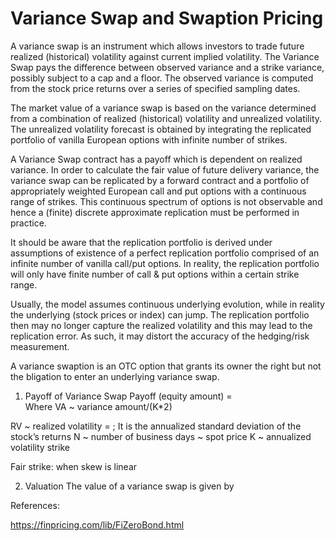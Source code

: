 # Variance Swap and Swaption Pricing

A variance swap is an instrument which allows investors to trade future realized (historical) volatility against current implied volatility. The Variance Swap pays the difference between observed variance and a strike variance, possibly subject to a cap and a floor. The observed variance is computed from the stock price returns over a series of specified sampling dates.

The market value of a variance swap is based on the variance determined from a combination of realized (historical) volatility and unrealized volatility. The unrealized volatility forecast is obtained by integrating the replicated portfolio of vanilla European options with infinite number of strikes. 

A Variance Swap contract has a payoff which is dependent on realized variance. In order to calculate the fair value of future delivery variance, the variance swap can be replicated by a forward contract and a portfolio of appropriately weighted European call and put options with a continuous range of strikes. This continuous spectrum of options is not observable and
hence a (finite) discrete approximate replication must be performed in practice. 

It should be aware that the replication portfolio is derived under assumptions of existence of a perfect replication portfolio comprised of an infinite number of vanilla call/put options. In reality, the replication portfolio will only have finite number of call & put options within a certain strike range.

Usually, the model assumes continuous underlying evolution, while in reality the underlying (stock prices or index) can jump. The replication portfolio then may no longer capture the realized volatility and this may lead to the replication error. As such, it may distort the accuracy of the hedging/risk measurement.

A variance swaption is an OTC option that grants its owner the right but not the bligation to enter an underlying variance swap.

1.	Payoff of Variance Swap
Payoff (equity amount) =  
Where VA ~ variance amount/(K*2)

RV ~ realized volatility =  ; It is the annualized 
          standard deviation of the stock’s returns 
N ~ number of business days
  ~ spot price
K ~ annualized volatility strike

Fair strike: when skew is linear
	 


2.	Valuation
The value of a variance swap is given by

 


References:

https://finpricing.com/lib/FiZeroBond.html


